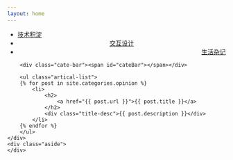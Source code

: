 ```yaml
---
layout: home
---
```


<div class="index-content opinion">
    <div class="section">
        <ul class="artical-cate">
            <li><a href="/"><span>技术积淀</span></a></li>
            <li class="on" style="text-align:center"><a href="/opinion"><span>交互设计</span></a></li>
            <li style="text-align:right"><a href="/life"><span>生活杂记</span></a></li>
        </ul>

        <div class="cate-bar"><span id="cateBar"></span></div>

        <ul class="artical-list">
        {% for post in site.categories.opinion %}
            <li>
                <h2>
                    <a href="{{ post.url }}">{{ post.title }}</a>
                </h2>
                <div class="title-desc">{{ post.description }}</div>
            </li>
        {% endfor %}
        </ul>
    </div>
    <div class="aside">
    </div>
</div>
